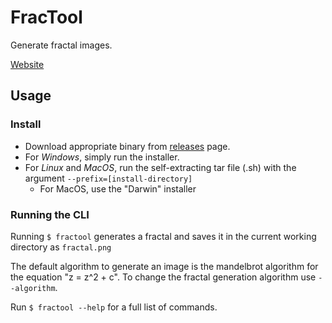 FracTool
======================================================================

Generate fractal images.

[Website](https://andydevs.github.io/fractool/)

Usage
----------------------------------------------------------------------

### Install

- Download appropriate binary from 
    [releases](https://github.com/andydevs/fractool/releases/) page. 
- For *Windows*, simply run the installer.
- For *Linux* and *MacOS*, run the self-extracting tar file (.sh) with 
    the argument `--prefix=[install-directory]`
    - For MacOS, use the "Darwin" installer

### Running the CLI

Running `$ fractool` generates a fractal and saves it in the current 
working directory as `fractal.png`

The default algorithm to generate an image is the mandelbrot algorithm 
for the equation "z = z^2 + c". To change the fractal generation 
algorithm use `--algorithm`.

Run `$ fractool --help` for a full list of commands.
